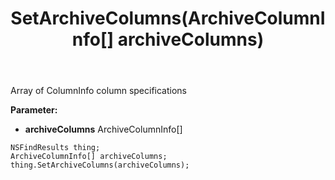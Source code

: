 ﻿---
uid: crmscript_ref_NSFindResults_SetArchiveColumns
title: SetArchiveColumns(ArchiveColumnInfo[] archiveColumns)
intellisense: NSFindResults.SetArchiveColumns
keywords: NSFindResults, GetArchiveColumns
so.topic: reference
---

Array of ColumnInfo column specifications

**Parameter:** 
 - **archiveColumns** ArchiveColumnInfo[]

```crmscript
NSFindResults thing;
ArchiveColumnInfo[] archiveColumns;
thing.SetArchiveColumns(archiveColumns);
```

